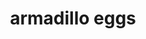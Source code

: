 ---
servings:
notes:
directions: |-
  1. Heat over to 350
  2. Mix all but shake n bake
  3. Roll into balls
  4. Roll balls in shake n bake
  5. Bake for 30-35 minutes
ingredients: |-
  * 1 lb sausage
  * 6-12 jalapenos (i use 6)
  * 1-2 c grated cheddar cheese
  * 1-2 c bisquick
  * 1 egg
  * 1 packet pork shake n bake
rating: 5
ease: easy
category: appetizer
href:
totalTime:
cookTime:
prepTime:
title: armadillo eggs
path: /armadillo-eggs
---